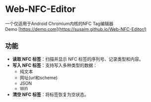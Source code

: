# Web-NFC-Editor
一个仅适用于Android Chromium内核的NFC Tag编辑器  
Demo [https://demo.com](https://susaim.github.io/Web-NFC-Editor/)
## 功能

*   **读取 NFC 标签**：扫描并显示 NFC 标签的序列号、记录类型和内容。
*   **写入 NFC 标签**：支持写入多种类型的数据：
    *   纯文本
    *   网址(url和scheme)
    *   JSON
    *   Wifi
*   **清空 NFC 标签**：将标签恢复为空状态。
